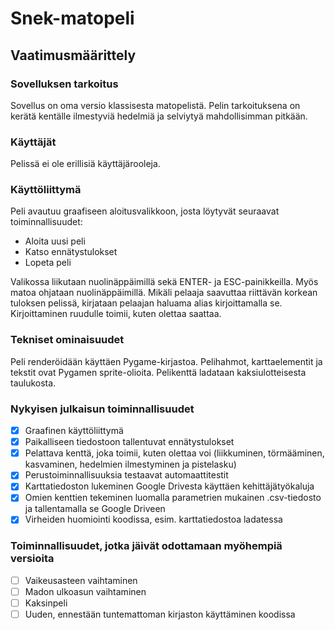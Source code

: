 # Snek-matopeli

## Vaatimusmäärittely

### Sovelluksen tarkoitus

Sovellus on oma versio klassisesta matopelistä. Pelin tarkoituksena on kerätä kentälle ilmestyviä hedelmiä ja selviytyä mahdollisimman
pitkään.

### Käyttäjät

Pelissä ei ole erillisiä käyttäjärooleja.

### Käyttöliittymä

Peli avautuu graafiseen aloitusvalikkoon, josta löytyvät seuraavat toiminnallisuudet:

- Aloita uusi peli
- Katso ennätystulokset
- Lopeta peli

Valikossa liikutaan nuolinäppäimillä sekä ENTER- ja ESC-painikkeilla. Myös matoa ohjataan nuolinäppäimillä. Mikäli pelaaja saavuttaa riittävän
korkean tuloksen pelissä, kirjataan pelaajan haluama alias kirjoittamalla se. Kirjoittaminen ruudulle toimii, kuten olettaa saattaa.

### Tekniset ominaisuudet

Peli renderöidään käyttäen Pygame-kirjastoa. Pelihahmot, karttaelementit ja tekstit ovat Pygamen sprite-olioita. Pelikenttä ladataan kaksiulotteisesta taulukosta.

### Nykyisen julkaisun toiminnallisuudet

- [x] Graafinen käyttöliittymä
- [x] Paikalliseen tiedostoon tallentuvat ennätystulokset
- [x] Pelattava kenttä, joka toimii, kuten olettaa voi (liikkuminen, törmääminen, kasvaminen, hedelmien ilmestyminen ja pistelasku)
- [x] Perustoiminnallisuuksia testaavat automaattitestit
- [x] Karttatiedoston lukeminen Google Drivesta käyttäen kehittäjätyökaluja
- [x] Omien kenttien tekeminen luomalla parametrien mukainen .csv-tiedosto ja tallentamalla se Google Driveen
- [x] Virheiden huomiointi koodissa, esim. karttatiedostoa ladatessa

### Toiminnallisuudet, jotka jäivät odottamaan myöhempiä versioita

- [ ] Vaikeusasteen vaihtaminen
- [ ] Madon ulkoasun vaihtaminen
- [ ] Kaksinpeli
- [ ] Uuden, ennestään tuntemattoman kirjaston käyttäminen koodissa
